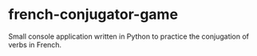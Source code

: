 # french-conjugator-game
Small console application written in Python to practice the conjugation of verbs in French. 
